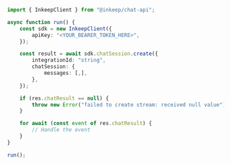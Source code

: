 <!-- Start SDK Example Usage [usage] -->
```typescript
import { InkeepClient } from "@inkeep/chat-api";

async function run() {
    const sdk = new InkeepClient({
        apiKey: "<YOUR_BEARER_TOKEN_HERE>",
    });

    const result = await sdk.chatSession.create({
        integrationId: "string",
        chatSession: {
            messages: [,],
        },
    });

    if (res.chatResult == null) {
        throw new Error("failed to create stream: received null value");
    }

    for await (const event of res.chatResult) {
        // Handle the event
    }
}

run();

```
<!-- End SDK Example Usage [usage] -->